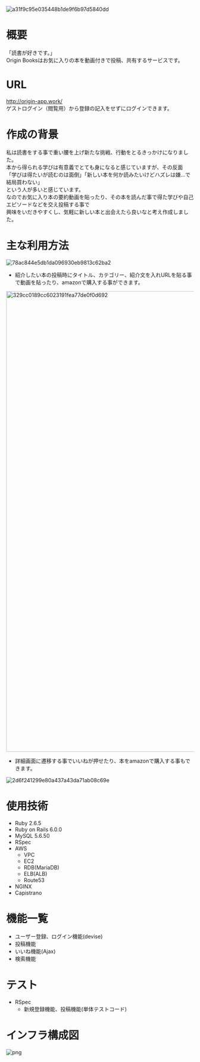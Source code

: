 ![a31f9c95e035448b1de9f6b97d5840dd](https://user-images.githubusercontent.com/73161307/110463528-60026c80-8115-11eb-84c6-c15d15810c6c.jpg)
# 概要

「読書が好きです。」  
Origin Booksはお気に入りの本を動画付きで投稿、共有するサービスです。

# URL

http://origin-app.work/  
ゲストログイン（閲覧用）から登録の記入をせずにログインできます。

# 作成の背景

私は読書をする事で重い腰を上げ新たな挑戦、行動をとるきっかけになりました。  
本から得られる学びは有意義でとても身になると感じていますが、その反面  
「学びは得たいが読むのは面倒」「新しい本を何か読みたいけどハズレは嫌...で結局買わない」  
という人が多いと感じています。  
なのでお気に入り本の要約動画を貼ったり、その本を読んだ事で得た学びや自己エピソードなどを交え投稿する事で  
興味をいだきやすくし、気軽に新しい本と出会えたら良いなと考え作成しました。  

# 主な利用方法

![78ac844e5db1da096930eb9813c62ba2](https://user-images.githubusercontent.com/73161307/110496942-5ab71900-8139-11eb-9215-6febdbe5d5a5.jpg)

* 紹介したい本の投稿時にタイトル、カテゴリー、紹介文を入れURLを貼る事で動画を貼ったり、amazonで購入する事ができます。  

<img width="1236" alt="329cc0189cc6023191fea77de0f0d692" src="https://user-images.githubusercontent.com/73161307/110497344-b2ee1b00-8139-11eb-8574-283f4e5b32ce.png">

* 詳細画面に遷移する事でいいねが押せたり、本をamazonで購入する事もできます。  

![2d6f241299e80a437a43da71ab08c69e](https://user-images.githubusercontent.com/73161307/110498730-ed0bec80-813a-11eb-8713-3d3b000a018c.jpg)






# 使用技術

* Ruby 2.6.5  
* Ruby on Rails 6.0.0  
* MySQL 5.6.50  
* RSpec  
* AWS  
  * VPC  
  * EC2  
  * RDB(MariaDB)  
  * ELB(ALB)  
  * Route53  
* NGINX  
* Capistrano


# 機能一覧

* ユーザー登録、ログイン機能(devise)  
* 投稿機能  
* いいね機能(Ajax)  
* 検索機能

# テスト

* RSpec  
  * 新規登録機能、投稿機能(単体テストコード)

# インフラ構成図

 ![png](https://user-images.githubusercontent.com/73161307/110421743-6ecf2c00-80e1-11eb-9da1-7bf92b852ae7.png)







